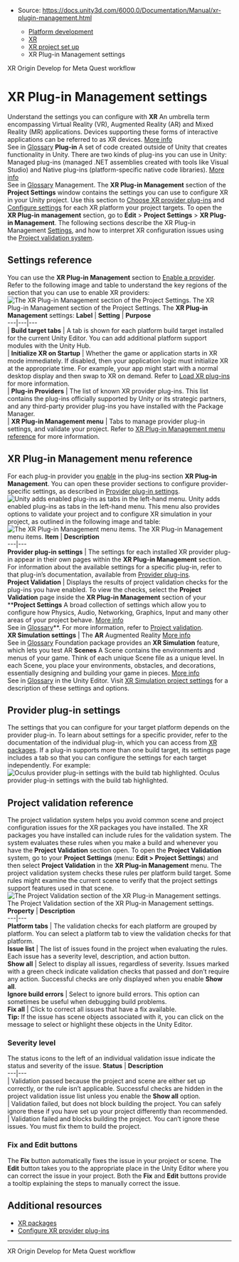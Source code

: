 * Source: https://docs.unity3d.com/6000.0/Documentation/Manual/xr-plugin-management.html

  * [Platform development ](https://docs.unity3d.com/6000.0/Documentation/Manual/PlatformSpecific.html)
  * [XR](https://docs.unity3d.com/6000.0/Documentation/Manual/XR.html)
  * [XR project set up](https://docs.unity3d.com/6000.0/Documentation/Manual/configuring-project-for-xr.html)
  * XR Plug-in Management settings


[](https://docs.unity3d.com/6000.0/Documentation/Manual/xr-origin.html)
XR Origin
[](https://docs.unity3d.com/6000.0/Documentation/Manual/xr-meta-quest-develop.html)
Develop for Meta Quest workflow
# XR Plug-in Management settings
Understand the settings you can configure with **XR** An umbrella term encompassing Virtual Reality (VR), Augmented Reality (AR) and Mixed Reality (MR) applications. Devices supporting these forms of interactive applications can be referred to as XR devices. [More info](https://docs.unity3d.com/6000.0/Documentation/Manual/XR.html)  
See in [Glossary](https://docs.unity3d.com/6000.0/Documentation/Manual/Glossary.html#XR) **Plug-in** A set of code created outside of Unity that creates functionality in Unity. There are two kinds of plug-ins you can use in Unity: Managed plug-ins (managed .NET assemblies created with tools like Visual Studio) and Native plug-ins (platform-specific native code libraries). [More info](https://docs.unity3d.com/6000.0/Documentation/Manual/plug-ins.html)  
See in [Glossary](https://docs.unity3d.com/6000.0/Documentation/Manual/Glossary.html#Plug-in) Management.
The **XR Plug-in Management** section of the **Project Settings** window contains the settings you can use to configure XR in your Unity project. Use this section to [Choose XR provider plug-ins](https://docs.unity3d.com/6000.0/Documentation/Manual/xr-configure-providers.html#enable) and [Configure settings](https://docs.unity3d.com/6000.0/Documentation/Manual/xr-configure-providers.html#configure-settings) for each XR platform your project targets. To open the **XR Plug-in management** section, go to **Edit** > **Project Settings** > **XR Plug-in Management**.
The following sections describe the XR Plug-in Management [Settings](https://docs.unity3d.com/6000.0/Documentation/Manual/xr-plugin-management.html#settings), and how to interpret XR configuration issues using the [Project validation system](https://docs.unity3d.com/6000.0/Documentation/Manual/xr-plugin-management.html#project-validation).
## Settings reference
You can use the **XR Plug-in Management** section to [Enable a provider](https://docs.unity3d.com/6000.0/Documentation/Manual/xr-configure-providers.html).
Refer to the following image and table to understand the key regions of the section that you can use to enable XR providers:
![The XR Plug-in Management section of the Project Settings.](https://docs.unity3d.com/6000.0/Documentation/uploads/Main/xr-management-enable-plugin.png) The XR Plug-in Management section of the Project Settings.
The **XR Plug-in Management** settings:
**Label** | **Setting** | **Purpose**  
---|---|---  
| **Build target tabs** | A tab is shown for each platform build target installed for the current Unity Editor. You can add additional platform support modules with the Unity Hub.  
| **Initialize XR on Startup** | Whether the game or application starts in XR mode immediately. If disabled, then your application logic must initialize XR at the appropriate time. For example, your app might start with a normal desktop display and then swap to XR on demand. Refer to [Load XR plug-ins](https://docs.unity3d.com/Packages/com.unity.xr.management@4.4/manual/EndUser.html#load-xr-plug-ins) for more information.  
| **Plug-in Providers** | The list of known XR provider plug-ins. This list contains the plug-ins officially supported by Unity or its strategic partners, and any third-party provider plug-ins you have installed with the Package Manager.  
| **XR Plug-in Management menu** | Tabs to manage provider plug-in settings, and validate your project. Refer to [XR Plug-in Management menu reference](https://docs.unity3d.com/6000.0/Documentation/Manual/xr-plugin-management.html#menu) for more information.  
## XR Plug-in Management menu reference
For each plug-in provider you [enable](https://docs.unity3d.com/6000.0/Documentation/Manual/xr-configure-providers.html#enable) in the plug-ins section **XR Plug-in Management**. You can open these provider sections to configure provider-specific settings, as described in [Provider plug-in settings](https://docs.unity3d.com/6000.0/Documentation/Manual/xr-plugin-management.html#provider-settings).
![Unity adds enabled plug-ins as tabs in the left-hand menu.](https://docs.unity3d.com/6000.0/Documentation/uploads/Main/xr-plugin-management-enable-plugins.png) Unity adds enabled plug-ins as tabs in the left-hand menu.
This menu also provides options to validate your project and to configure XR simulation in your project, as outlined in the following image and table:
![The XR Plug-in Management menu items.](https://docs.unity3d.com/6000.0/Documentation/uploads/Main/xr-plugin-management-menu.png) The XR Plug-in Management menu items. **Item** | **Description**  
---|---  
**Provider plug-in settings** | The settings for each installed XR provider plug-in appear in their own pages within the **XR Plug-in Management** section. For information about the available settings for a specific plug-in, refer to that plug-in’s documentation, available from [Provider plug-ins](https://docs.unity3d.com/6000.0/Documentation/Manual/xr-support-packages.html#plug-ins).  
**Project Validation** | Displays the results of project validation checks for the plug-ins you have enabled. To view the checks, select the **Project Validation** page inside the **XR Plug-in Management** section of your ****Project Settings** A broad collection of settings which allow you to configure how Physics, Audio, Networking, Graphics, Input and many other areas of your project behave. [More info](https://docs.unity3d.com/6000.0/Documentation/Manual/comp-ManagerGroup.html)  
See in [Glossary](https://docs.unity3d.com/6000.0/Documentation/Manual/Glossary.html#ProjectSettings)**. For more information, refer to [Project validation](https://docs.unity3d.com/6000.0/Documentation/Manual/xr-plugin-management.html#project-validation).  
**XR Simulation settings** | The **AR** Augmented Reality [More info](https://docs.unity3d.com/6000.0/Documentation/Manual/AROverview.html)  
See in [Glossary](https://docs.unity3d.com/6000.0/Documentation/Manual/Glossary.html#AR) Foundation package provides an **XR Simulation** feature, which lets you test AR **Scenes** A Scene contains the environments and menus of your game. Think of each unique Scene file as a unique level. In each Scene, you place your environments, obstacles, and decorations, essentially designing and building your game in pieces. [More info](https://docs.unity3d.com/6000.0/Documentation/Manual/CreatingScenes.html)  
See in [Glossary](https://docs.unity3d.com/6000.0/Documentation/Manual/Glossary.html#Scene) in the Unity Editor. Visit [XR Simulation project settings](https://docs.unity3d.com/Packages/com.unity.xr.arfoundation@6.0/manual/xr-simulation/simulation-project-settings.html) for a description of these settings and options.  
## Provider plug-in settings
The settings that you can configure for your target platform depends on the provider plug-in. To learn about settings for a specific provider, refer to the documentation of the individual plug-in, which you can access from [XR packages](https://docs.unity3d.com/6000.0/Documentation/Manual/xr-support-packages.html).
If a plug-in supports more than one build target, its settings page includes a tab so that you can configure the settings for each target independently. For example:
![Oculus provider plug-in settings with the build tab highlighted.](https://docs.unity3d.com/6000.0/Documentation/uploads/Main/xr-plugin-management-oculus.png) Oculus provider plug-in settings with the build tab highlighted.
## Project validation reference
The project validation system helps you avoid common scene and project configuration issues for the XR packages you have installed. The XR packages you have installed can include rules for the validation system. The system evaluates these rules when you make a build and whenever you have the **Project Validation** section open.
To open the **Project Validation** system, go to your **Project Settings** (menu: **Edit > Project Settings**) and then select **Project Validation** in the **XR Plug-in Management** menu. The project validation system checks these rules per platform build target. Some rules might examine the current scene to verify that the project settings support features used in that scene.
![The Project Validation section of the XR Plug-in Management settings.](https://docs.unity3d.com/6000.0/Documentation/uploads/Main/xr-project-validation.png) The Project Validation section of the XR Plug-in Management settings. **Property** | **Description**  
---|---  
**Platform tabs** | The validation checks for each platform are grouped by platform. You can select a platform tab to view the validation checks for that platform.  
**Issue list** | The list of issues found in the project when evaluating the rules. Each issue has a severity level, description, and action button.  
**Show all** | Select to display all issues, regardless of severity. Issues marked with a green check indicate validation checks that passed and don’t require any action. Successful checks are only displayed when you enable **Show all**.  
**Ignore build errors** | Select to ignore build errors. This option can sometimes be useful when debugging build problems.  
**Fix all** | Click to correct all issues that have a fix available.  
**Tip:** If the issue has scene objects associated with it, you can click on the message to select or highlight these objects in the Unity Editor.
### Severity level
The status icons to the left of an individual validation issue indicate the status and severity of the issue.
**Status** | **Description**  
---|---  
| Validation passed because the project and scene are either set up correctly, or the rule isn’t applicable. Successful checks are hidden in the project validation issue list unless you enable the **Show all** option.  
| Validation failed, but does not block building the project. You can safely ignore these if you have set up your project differently than recommended.  
| Validation failed and blocks building the project. You can’t ignore these issues. You must fix them to build the project.  
### Fix and Edit buttons
The **Fix** button automatically fixes the issue in your project or scene. The **Edit** button takes you to the appropriate place in the Unity Editor where you can correct the issue in your project. Both the **Fix** and **Edit** buttons provide a tooltip explaining the steps to manually correct the issue.
## Additional resources
  * [XR packages](https://docs.unity3d.com/6000.0/Documentation/Manual/xr-support-packages.html)
  * [Configure XR provider plug-ins](https://docs.unity3d.com/6000.0/Documentation/Manual/xr-configure-providers.html)


* * *
[](https://docs.unity3d.com/6000.0/Documentation/Manual/xr-origin.html)
XR Origin
[](https://docs.unity3d.com/6000.0/Documentation/Manual/xr-meta-quest-develop.html)
Develop for Meta Quest workflow
